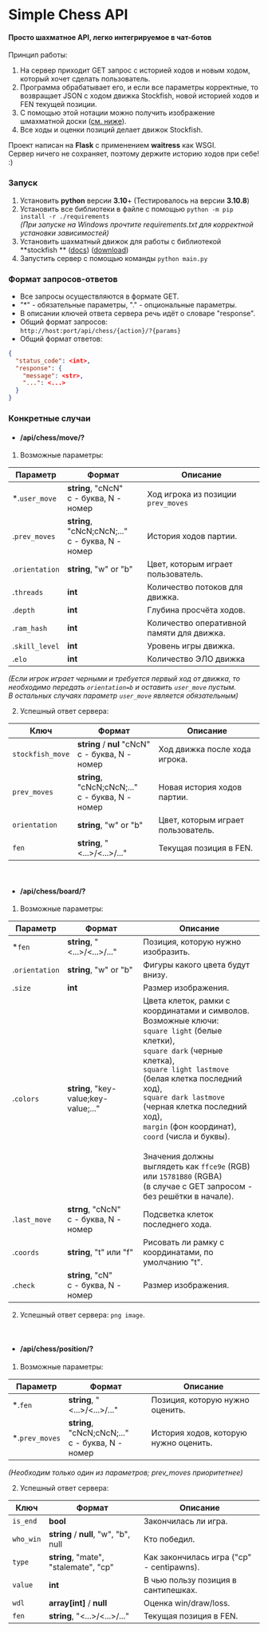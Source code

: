 # Simple Chess API

#### Просто шахматное API, легко интегрируемое в чат-ботов

Принцип работы:

1. На сервер приходит GET запрос с историей ходов и новым ходом, который хочет сделать пользователь.
2. Программа обрабатывает его, и если все параметры корректные, то возвращает JSON с ходом движка Stockfish,
   новой историей ходов и FEN текущей позиции.
3. С помощью этой нотации можно получить изображение шмахматной доски (<a href="#L73">см. ниже</a>).
4. Все ходы и оценки позиций делает движок Stockfish.

Проект написан на **Flask** с применением **waitress** как WSGI. \
Сервер ничего не сохраняет, поэтому держите историю ходов при себе! :)

### Запуск

1. Установить **python** версии **3.10**+
   (Тестировалось на версии **3.10.8**)
2. Установить все библиотеки в файле с помощью `python -m pip install -r ./requirements`\
   *(При запуске на Windows прочтите requirements.txt для корректной установки зависимостей)*
3. Установить шахматный движок для работы с библиотекой **stockfish
   ** ([docs](https://pypi.org/project/stockfish/)) ([download](https://stockfishchess.org/download/))
4. Запустить сервер с помощью команды `python main.py`

### Формат запросов-ответов

- Все запросы осуществляются в формате GET.
- "*" - обязательные параметры, "." - опциональные параметры.
- В описании ключей ответа сервера речь идёт о словаре "response".
- Общий формат запросов: \
  `http://host:port/api/chess/{action}/?{params}`
- Общий формат ответов:

```json
{
  "status_code": <int>,
  "response": {
    "message": <str>,
    "...": <...>
  }
}
```

### Конкретные случаи

- #### /api/chess/move/?

1. Возможные параметры:

| Параметр       | Формат                                              | Описание                                  |
|----------------|-----------------------------------------------------|-------------------------------------------|
| *.`user_move`  | **string**, "cNcN"<br>c - буква, N - номер          | Ход игрока из позиции `prev_moves`        |
| .`prev_moves`  | **string**, "cNcN;cNcN;..."<br>c - буква, N - номер | История ходов партии.                     |
| .`orientation` | **string**, "w" or "b"                              | Цвет, которым играет пользователь.        |
| .`threads`     | **int**                                             | Количество потоков для движка.            |
| .`depth`       | **int**                                             | Глубина просчёта ходов.                   |
| .`ram_hash`    | **int**                                             | Количество оперативной памяти для движка. |
| .`skill_level` | **int**                                             | Уровень игры движка.                      |
| .`elo`         | **int**                                             | Количество ЭЛО движка                     |

*(Если игрок играет черными и требуется первый ход от движка,
то необходимо передать `orientation=b` и оставить `user_move` пустым. \
В остальных случаях параметр `user_move` является обязательным)*

2. Успешный ответ сервера:

| Ключ             | Формат                                              | Описание                           |
|------------------|-----------------------------------------------------|------------------------------------|
| `stockfish_move` | **string** / **nul** "cNcN"<br>c - буква, N - номер | Ход движка после хода игрока.      |
| `prev_moves`     | **string**, "cNcN;cNcN;..."<br>c - буква, N - номер | Новая история ходов партии.        |
| `orientation`    | **string**, "w" or "b"                              | Цвет, которым играет пользователь. |
| `fen`            | **string**, "<...>/<...>/..."                       | Текущая позиция в FEN.             |

<br>

- #### /api/chess/board/?

1. Возможные параметры:

| Параметр       | Формат                                    | Описание                                                                                                                                                                                                                                                                                                                                                                                                                                                      |
|----------------|-------------------------------------------|---------------------------------------------------------------------------------------------------------------------------------------------------------------------------------------------------------------------------------------------------------------------------------------------------------------------------------------------------------------------------------------------------------------------------------------------------------------|
| *`fen`         | **string**, "<...>/<...>/..."             | Позиция, которую нужно изобразить.                                                                                                                                                                                                                                                                                                                                                                                                                            |
| .`orientation` | **string**, "w" or "b"                    | Фигуры какого цвета будут внизу.                                                                                                                                                                                                                                                                                                                                                                                                                              |
| .`size`        | **int**                                   | Размер изображения.                                                                                                                                                                                                                                                                                                                                                                                                                                           |
| .`colors`      | **string**, "key-value;key-value;..."     | Цвета клеток, рамки с координатами и символов. Возможные ключи:<br>``square light`` (белые клетки),<br>``square dark`` (черные клетка),<br>``square light lastmove`` (белая клетка последний ход),<br>``square dark lastmove`` (черная клетка последний ход),<br>``margin`` (фон координат),<br>``coord`` (числа и буквы).<br><br>Значения должны выглядеть как ``ffce9e`` (RGB) или ``15781B80`` (RGBA)<br>(в случае с GET запросом - без решётки в начале). |
| .`last_move`   | **strng**, "cNcN"<br>c - буква, N - номер | Подсветка клеток последнего хода.                                                                                                                                                                                                                                                                                                                                                                                                                             |
| .`coords`      | **string**, "t" или "f"                   | Рисовать ли рамку с координатами, по умолчанию "t".                                                                                                                                                                                                                                                                                                                                                                                                           |
| .`check`       | **string**, "cN"<br>c - буква, N - номер  | Размер изображения.                                                                                                                                                                                                                                                                                                                                                                                                                                           |

2. Успешный ответ сервера: `png image`.

<br>

- #### /api/chess/position/?

1. Возможные параметры:

| Параметр       | Формат                                              | Описание                              |
|----------------|-----------------------------------------------------|---------------------------------------|
| *.`fen`        | **string**, "<...>/<...>/..."                       | Позиция, которую нужно оценить.       |
| *.`prev_moves` | **string**, "cNcN;cNcN;..."<br>c - буква, N - номер | История ходов, которую нужно оценить. |

*(Необходим только один из параметров; prev_moves приоритетнее)*

2. Успешный ответ сервера:

| Ключ      | Формат                                | Описание                                  |
|-----------|---------------------------------------|-------------------------------------------|
| `is_end`  | **bool**                              | Закончилась ли игра.                      |
| `who_win` | **string** / **null**, "w", "b", null | Кто победил.                              |
| `type`    | **string**, "mate", "stalemate", "cp" | Как закончилась игра ("cp" - centipawns). |
| `value`   | **int**                               | В чью пользу позиция в сантипешках.       |
| `wdl`     | **array[int]** / **null**             | Оценка win/draw/loss.                     |
| `fen`     | **string**, "<...>/<...>/..."         | Текущая позиция в FEN.                    |

